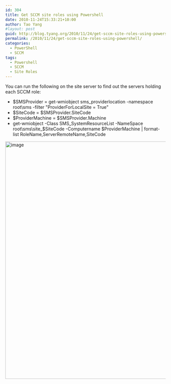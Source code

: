 ```yaml
---
id: 304
title: Get SCCM site roles using Powershell
date: 2010-11-24T15:33:21+10:00
author: Tao Yang
#layout: post
guid: http://blog.tyang.org/2010/11/24/get-sccm-site-roles-using-powershell/
permalink: /2010/11/24/get-sccm-site-roles-using-powershell/
categories:
  - PowerShell
  - SCCM
tags:
  - Powershell
  - SCCM
  - Site Roles
---
```

You can run the following on the site server to find out the servers holding each SCCM role:
<ul>
	<li>$SMSProvider = get-wmiobject sms_providerlocation -namespace root\sms -filter "ProviderForLocalSite = True"</li>
	<li>$SiteCode = $SMSProvider.SiteCode</li>
	<li>$ProviderMachine = $SMSProvider.Machine</li>
	<li>get-wmiobject -Class SMS_SystemResourceList -NameSpace root\sms\site_$SiteCode -Computername $ProviderMachine | format-list RoleName,ServerRemoteName,SiteCode</li>
</ul>
<a href="http://blog.tyang.org/wp-content/uploads/2010/11/image1.png"><img style="background-image: none; padding-left: 0px; padding-right: 0px; display: inline; padding-top: 0px; border: 0px;" title="image" src="http://blog.tyang.org/wp-content/uploads/2010/11/image_thumb1.png" border="0" alt="image" width="518" height="743" /></a>
